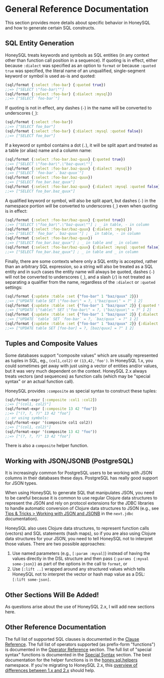 # General Reference Documentation

This section provides more details about specific behavior in HoneySQL and
how to generate certain SQL constructs.

## SQL Entity Generation

HoneySQL treats keywords and symbols as SQL entities (in any context other
than function call position in a sequence). If quoting is in effect,
either because `:dialect` was specified as an option to `format` or
because `:quoted true` was specified, the literal name of an unqualified,
single-segment keyword or symbol is used as-is and quoted:

```clojure
(sql/format {:select :foo-bar} {:quoted true})
;;=> ["SELECT \"foo-bar\""]
(sql/format {:select :foo-bar} {:dialect :mysql})
;;=> ["SELECT `foo-bar`"]
```

If quoting is not in effect, any dashes (`-`) in the name will be converted to underscores (`_`):

```clojure
(sql/format {:select :foo-bar})
;;=> ["SELECT foo_bar"]
(sql/format {:select :foo-bar} {:dialect :mysql :quoted false})
;;=> ["SELECT foo_bar"]
```

If a keyword or symbol contains a dot (`.`), it will be split apart
and treated as a table (or alias) name and a column name:

```clojure
(sql/format {:select :foo-bar.baz-quux} {:quoted true})
;;=> ["SELECT \"foo-bar\".\"baz-quux\""]
(sql/format {:select :foo-bar.baz-quux} {:dialect :mysql})
;;=> ["SELECT `foo-bar`.`baz-quux`"]
(sql/format {:select :foo-bar.baz-quux})
;;=> ["SELECT foo_bar.baz_quux"]
(sql/format {:select :foo-bar.baz-quux} {:dialect :mysql :quoted false})
;;=> ["SELECT foo_bar.baz_quux"]
```

A qualified keyword or symbol, will also be split apart, but dashes (`-`)
in the namespace portion _will_ be converted to underscores (`_`) even
when quoting is in effect:

```clojure
(sql/format {:select :foo-bar/baz-quux} {:quoted true})
;;=> ["SELECT \"foo_bar\".\"baz-quux\""] ; _ in table, - in column
(sql/format {:select :foo-bar/baz-quux} {:dialect :mysql})
;;=> ["SELECT `foo_bar`.`baz-quux`"] ; _ in table, - in column
(sql/format {:select :foo-bar/baz-quux})
;;=> ["SELECT foo_bar.baz_quux"] ; _ in table and _ in column
(sql/format {:select :foo-bar/baz-quux} {:dialect :mysql :quoted false})
;;=> ["SELECT foo_bar.baz_quux"] ; _ in table and _ in column
```

Finally, there are some contexts where only a SQL entity is accepted, rather than an
arbitrary SQL expression, so a string will also be treated as a SQL entity and in such cases
the entity name will always be quoted, dashes (`-`) will not be converted to
underscores (`_`), and a slash (`/`) is not treated as separating a
qualifier from the name, regardless of the `:dialect` or `:quoted` settings:

```clojure
(sql/format {:update :table :set {"foo-bar" 1 "baz/quux" 2}})
;;=> ["UPDATE table SET \"foo-bar\" = ?, \"baz/quux\" = ?" 1 2]
(sql/format {:update :table :set {"foo-bar" 1 "baz/quux" 2}} {:quoted true})
;;=> ["UPDATE \"table\" SET \"foo-bar\" = ?, \"baz/quux\" = ?" 1 2]
(sql/format {:update :table :set {"foo-bar" 1 "baz/quux" 2}} {:dialect :mysql})
;;=> ["UPDATE `table` SET `foo-bar` = ?, `baz/quux` = ?" 1 2]
(sql/format {:update :table :set {"foo-bar" 1 "baz/quux" 2}} {:dialect :sqlserver :quoted false})
;;=> ["UPDATE table SET [foo-bar] = ?, [baz/quux] = ?" 1 2]
```

## Tuples and Composite Values

Some databases support "composite values" which are usually
represented as tuples in SQL, eg., `(col1,col2)` or `(13,42,'foo')`.
In HoneySQL 1.x, you could sometimes get away with just using a
vector of entities and/or values, but it was very much dependent
on the context. HoneySQL 2.x always treats vectors (and sequences)
as function calls (which may be "special syntax" or an actual
function call).

HoneySQL provides `:composite` as special syntax to construct
these tuples:

```clojure
(sql/format-expr [:composite :col1 :col2])
;;=> ["(col1, col2)"]
(sql/format-expr [:composite 13 42 "foo"])
;;=> ["(?, ?, ?)" 13 42 "foo"]
;; or using symbols:
(sql/format-expr '(composite col1 col2))
;;=> ["(col1, col2)"]
(sql/format-expr '(composite 13 42 "foo"))
;;=> ["(?, ?, ?)" 13 42 "foo"]
```

There is also a `composite` helper function.

## Working with JSON/JSONB (PostgreSQL)

It is increasingly common for PostgreSQL users to be working with JSON columns
in their databases these days. PostgreSQL has really good support for JSON types.

When using HoneySQL to generate SQL that manipulates JSON, you need to be careful
because it is common to use regular Clojure data structures to represent the JSON
and rely on protocol extensions for the JDBC libraries to handle automatic
conversion of Clojure data structures to JSON (e.g., see
[Tips & Tricks > Working with JSON and JSONB](https://cljdoc.org/d/com.github.seancorfield/next.jdbc/CURRENT/doc/getting-started/tips-tricks#working-with-json-and-jsonb) in the `next.jdbc`
documentation).

HoneySQL also uses Clojure data structures, to represent function calls (vectors) and
SQL statements (hash maps), so if you are also using Clojure data structures for your
JSON, you need to tell HoneySQL not to interpret those values. There
are two possible approaches:

1. Use named parameters (e.g., `[:param :myval]`) instead of having the values directly in the DSL structure and then pass `{:params {:myval some-json}}` as part of the options in the call to `format`, or
2. Use `[:lift ..]` wrapped around any structured values which tells HoneySQL not to interpret the vector or hash map value as a DSL: `[:lift some-json]`.

## Other Sections Will Be Added!

As questions arise about the use of HoneySQL 2.x, I will add new sections here.

## Other Reference Documentation

The full list of supported SQL clauses is documented in the
[Clause Reference](clause-reference.md). The full list
of operators supported (as prefix-form "functions") is
documented in the [Operator Reference](operator-reference.md)
section. The full list
of "special syntax" functions is documented in the
[Special Syntax](special-syntax.md) section. The best
documentation for the helper functions is in the
[honey.sql.helpers](https://cljdoc.org/d/com.github.seancorfield/honeysql/CURRENT/api/honey.sql.helpers) namespace.
If you're migrating to HoneySQL 2.x, this [overview of differences
between 1.x and 2.x](differences-from-1-x.md) should help.

